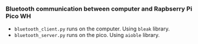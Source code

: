 ### Bluetooth communication between computer and Rapbserry Pi Pico WH
- `bluetooth_client.py` runs on the computer. Using `bleak` library.
- `bluetooth_server.py` runs on the pico. Using `aioble` library.